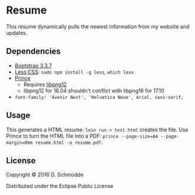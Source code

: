 # Resume

This resume dynamically pulls the newest information from my website and updates.

## Dependencies

- [Bootstrap 3.3.7](http://getbootstrap.com/docs/3.3/getting-started/#download)
- [Less CSS](http://lesscss.org/): `sudo npm install -g less`, `which less`
- [Prince](https://www.princexml.com/)
    - Requires [libpng12](https://packages.ubuntu.com/xenial/libpng12-0)
    - libpng12 for 16.04 shouldn't conflict with libpng16 for 17.10
- `font-family: 'Avenir Next', 'Helvetica Neue', Arial, sans-serif;`

## Usage

This generates a HTML resume. `lein run > test.html` creates the file. Use Prince to turn the HTML file into a PDF: `prince --page-size=A4 --page-margin=0mm resume.html -o resume.pdf`.

## License

Copyright © 2016 D. Schm&uuml;dde

Distributed under the Eclipse Public License
